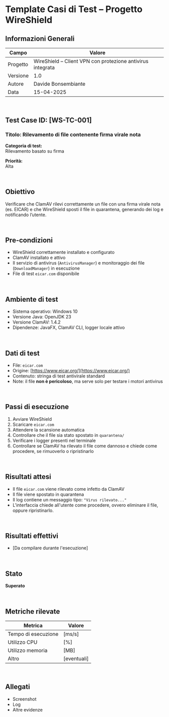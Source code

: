 # Template Casi di Test – Progetto WireShield

## Informazioni Generali

| Campo     | Valore                                                    |
|-----------|------------------------------------------------------------|
| Progetto  | WireShield – Client VPN con protezione antivirus integrata |
| Versione  | 1.0                                                        |
| Autore    | Davide Bonsembiante                                        |
| Data      | 15-04-2025                                                 |

&nbsp;

## Test Case ID: [WS-TC-001]  
### Titolo: Rilevamento di file contenente firma virale nota

**Categoria di test:**  
Rilevamento basato su firma

**Priorità:**  
Alta

&nbsp;

## Obiettivo  
Verificare che ClamAV rilevi correttamente un file con una firma virale nota (es. EICAR) e che WireShield sposti il file in quarantena, generando dei log e notificando l’utente.

&nbsp;

## Pre-condizioni

- WireShield correttamente installato e configurato  
- ClamAV installato e attivo
- Il servizio di antivirus (`AntivirusManager`) e monitoraggio dei file (`DownloadManager`) in esecuzione  
- File di test `eicar.com` disponibile

&nbsp;

## Ambiente di test

- Sistema operativo: Windows 10 
- Versione Java: OpenJDK 23 
- Versione ClamAV: 1.4.2
- Dipendenze: JavaFX, ClamAV CLI, logger locale attivo

&nbsp;

## Dati di test

- File: `eicar.com`  
- Origine: [https://www.eicar.org/](https://www.eicar.org/)  
- Contenuto: stringa di test antivirale standard  
- Note: il file **non è pericoloso**, ma serve solo per testare i motori antivirus

&nbsp;

## Passi di esecuzione

1. Avviare WireShield  
2. Scaricare `eicar.com`
3. Attendere la scansione automatica  
4. Controllare che il file sia stato spostato in `quarantena/`  
5. Verificare i logger presenti nel terminale
6. Controllare se ClamAV ha rilevato il file come dannoso e chiede come procedere, se rimuoverlo o ripristinarlo

&nbsp;

## Risultati attesi

- Il file `eicar.com` viene rilevato come infetto da ClamAV  
- Il file viene spostato in quarantena  
- Il log contiene un messaggio tipo: `"Virus rilevato..."`  
- L'interfaccia chiede all'utente come procedere, ovvero eliminare il file, oppure ripristinarlo.

&nbsp;

## Risultati effettivi

- [Da compilare durante l'esecuzione]

&nbsp;

## Stato

**Superato**

&nbsp;

## Metriche rilevate

| Metrica             | Valore    |
|---------------------|-----------|
| Tempo di esecuzione | [ms/s]    |
| Utilizzo CPU        | [%]       |
| Utilizzo memoria    | [MB]      |
| Altro               | [eventuali]

&nbsp;

## Allegati

- Screenshot  
- Log  
- Altre evidenze
